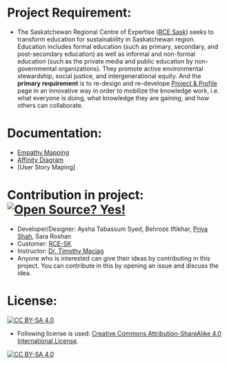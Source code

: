 # Project Requirement:
* The Saskatchewan Regional Centre of Expertise ([RCE Sask](https://saskrce.ca/)) seeks to transform education for sustainability in Saskatchewan region. Education includes formal education (such as primary, secondary, and post-secondary education) as well as informal and non-formal education (such as the private media and public education by non-governmental organizations). They promote active environmental stewardship, social justice, and intergenerational equity. And the **primary requirement** is to re-design and re-develope [Project & Profile](https://saskrce.ca/blog/profiles-projects/) page in an innovative way in order to mobilize the knowledge work, i.e. what everyone is doing, what knowledge they are gaining, and how others can collaborate.



# Documentation:

* [Empathy Mapping](https://github.com/priyacshah/RCE_Sask_Website_Design/blob/main/Documentation/Empathy%20Mapping%20Diagram/Empathy%20Mapping.pdf)
* [Affinity Diagram](https://github.com/priyacshah/RCE_Sask_Website_Design/blob/main/Documentation/Affinity%20Diagram/Affinity%20Diagram.pdf)
* [User Story Maping]

# Contribution in project: [![Open Source? Yes!](https://badgen.net/badge/Open%20Source%20%3F/Yes%21/blue?icon=github)](https://github.com/Naereen/badges/)

* Developer/Designer: Aysha Tabassum Syed, Behroze Iftikhar, [Priya Shah](https://github.com/priyacshah), Sara Roshan
* Customer: [RCE-SK](https://saskrce.ca/)
* Instructor: [Dr. Timothy Maciag](https://www.maciag.ca/)
* Anyone who is interested can give their ideas by contributing in this project. You can contribute in this by opening an issue and discuss the idea.


# License:


[![CC BY-SA 4.0][cc-by-sa-shield]][cc-by-sa]

* Following license is used:
[Creative Commons Attribution-ShareAlike 4.0 International License][cc-by-sa].

[![CC BY-SA 4.0][cc-by-sa-image]][cc-by-sa]

[cc-by-sa]: http://creativecommons.org/licenses/by-sa/4.0/
[cc-by-sa-image]: https://licensebuttons.net/l/by-sa/4.0/88x31.png
[cc-by-sa-shield]: https://img.shields.io/badge/License-CC%20BY--SA%204.0-lightgrey.svg
